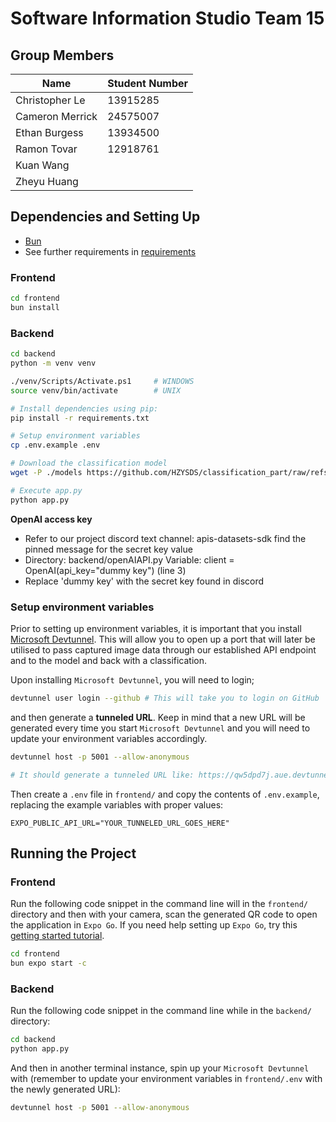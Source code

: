 # Software Information Studio Team 15

## Group Members

| Name            | Student Number |
| --------------- | -------------- |
| Christopher Le  | 13915285       |
| Cameron Merrick | 24575007       |
| Ethan Burgess   | 13934500       |
| Ramon Tovar     | 12918761       |
| Kuan Wang       |                |
| Zheyu Huang     |                |

## Dependencies and Setting Up

- [Bun](https://bun.sh/docs/installation)
- See further requirements in [requirements](backend\requirements.txt)

### Frontend
```bash
cd frontend
bun install
```

### Backend
```bash
cd backend
python -m venv venv

./venv/Scripts/Activate.ps1     # WINDOWS
source venv/bin/activate        # UNIX

# Install dependencies using pip:
pip install -r requirements.txt

# Setup environment variables
cp .env.example .env

# Download the classification model
wget -P ./models https://github.com/HZYSDS/classification_part/raw/refs/heads/main/best.pth

# Execute app.py
python app.py
```
**OpenAI access key**

- Refer to our project discord text channel: apis-datasets-sdk find the pinned message for the secret key value
- Directory: backend/openAIAPI.py Variable: client = OpenAI(api_key="dummy key") (line 3)
- Replace 'dummy key' with the secret key found in discord

### Setup environment variables

Prior to setting up environment variables, it is important that you install [Microsoft Devtunnel](https://learn.microsoft.com/en-us/azure/developer/dev-tunnels/get-started). This will allow you to open up a port that will later be utilised to pass captured image data through our established API endpoint and to the model and back with a classification.

Upon installing `Microsoft Devtunnel`, you will need to login;

```bash
devtunnel user login --github # This will take you to login on GitHub
```

and then generate a **tunneled URL**. Keep in mind that a new URL will be generated every time you start `Microsoft Devtunnel` and you will need to update your environment variables accordingly.

```bash
devtunnel host -p 5001 --allow-anonymous

# It should generate a tunneled URL like: https://qw5dpd7j.aue.devtunnels.ms:5001"
```

Then create a `.env` file in `frontend/` and copy the contents of `.env.example`, replacing the example variables with proper values:

```# .env
EXPO_PUBLIC_API_URL="YOUR_TUNNELED_URL_GOES_HERE"
```

## Running the Project
### Frontend

Run the following code snippet in the command line will in the `frontend/` directory and then with your camera, scan the generated QR code to open the application in `Expo Go`. If you need help setting up `Expo Go`, try this [getting started tutorial](https://docs.expo.dev/tutorial/create-your-first-app/).
```bash
cd frontend
bun expo start -c
```

### Backend

Run the following code snippet in the command line while in the `backend/` directory:
```bash
cd backend
python app.py
```

And then in another terminal instance, spin up your `Microsoft Devtunnel` with (remember to update your environment variables in `frontend/.env` with the newly generated URL):
```bash
devtunnel host -p 5001 --allow-anonymous
```
